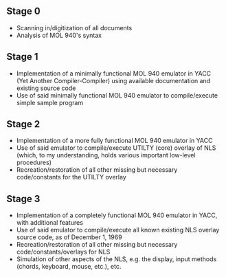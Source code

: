 ## Stage 0

* Scanning in/digitization of all documents
* Analysis of MOL 940's syntax

## Stage 1

* Implementation of a minimally functional MOL 940 emulator in YACC (Yet Another Compiler-Compiler) using available documentation and existing source code
* Use of said minimally functional MOL 940 emulator to compile/execute simple sample program

## Stage 2

* Implementation of a more fully functional MOL 940 emulator in YACC
* Use of said emulator to compile/execute UTILTY (core) overlay of NLS (which, to my understanding, holds various important low-level procedures)
* Recreation/restoration of all other missing but necessary code/constants for the UTILTY overlay

## Stage 3

* Implementation of a completely functional MOL 940 emulator in YACC, with additional features
* Use of said emulator to compile/execute all known existing NLS overlay source code, as of December 1, 1969
* Recreation/restoration of all other missing but necessary code/constants/overlays for NLS
* Simulation of other aspects of the NLS, e.g. the display, input methods (chords, keyboard, mouse, etc.), etc.
